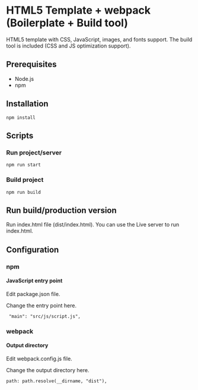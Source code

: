 # HTML5 Template + webpack (Boilerplate + Build tool)

HTML5 template with CSS, JavaScript, images, and fonts support.
The build tool is included (CSS and JS optimization support).

## Prerequisites

- Node.js
- npm

## Installation

```npm install```

## Scripts

### Run project/server

``` npm run start ```

### Build project

``` npm run build ```

## Run build/production version

Run index.html file (dist/index.html).
You can use the Live server to run index.html.

## Configuration

### npm 

#### JavaScript entry point

Edit package.json file.

Change the entry point here.

``` "main": "src/js/script.js",```

### webpack

#### Output directory

Edit webpack.config.js file.

Change the output directory here.

```path: path.resolve(__dirname, "dist"),```

